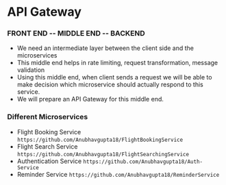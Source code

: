 # API Gateway

### FRONT END -- MIDDLE END -- BACKEND

- We need an intermediate layer between the client side and the microservices
- This middle end helps in rate limiting, request transformation, message validation
- Using this middle end, when client sends a request we will be able to make decision which microservice should actually respond to this service.
- We will prepare an API Gateway for this middle end.


### Different Microservices
- Flight Booking Service 
`https://github.com/Anubhavgupta18/FlightBookingService` 
- Flight Search Service
`https://github.com/Anubhavgupta18/FlightSearchingService`
- Authentication Service 
`https://github.com/Anubhavgupta18/Auth-Service`
- Reminder Service 
`https://github.com/Anubhavgupta18/ReminderService`
